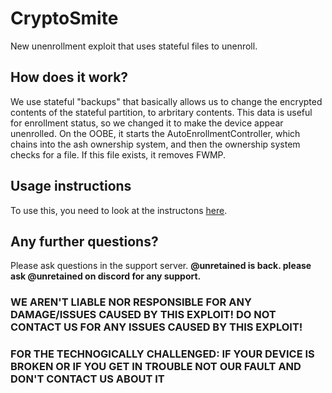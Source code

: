 # CryptoSmite
New unenrollment exploit that uses stateful files to unenroll.
## How does it work?
We use stateful "backups" that basically allows us to change the encrypted contents of the stateful partition, to arbritary contents. This data is useful for enrollment status, so we changed it to make the device appear unenrolled. On the OOBE, it starts the AutoEnrollmentController, which chains into the ash ownership system, and then the ownership system checks for a file. If this file exists, it removes FWMP. 

## Usage instructions
To use this, you need to look at the instructons [here](https://docs.google.com/presentation/d/1MciRMbDEb3RJomH2gYW9C5qRVjS4P92o2s4QepoCSgY/edit#slide=id.p).

## Any further questions?
Please ask questions in the support server. <b> @unretained is back. please ask @unretained on discord for any support.</b>

### WE AREN'T LIABLE NOR RESPONSIBLE FOR ANY DAMAGE/ISSUES CAUSED BY THIS EXPLOIT! DO NOT CONTACT US FOR ANY ISSUES CAUSED BY THIS EXPLOIT!
### FOR THE TECHNOGICALLY CHALLENGED: IF YOUR DEVICE IS BROKEN OR IF YOU GET IN TROUBLE NOT OUR FAULT AND DON'T CONTACT US ABOUT IT
